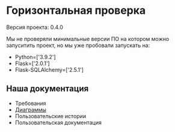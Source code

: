 # Горизонтальная проверка

Версия проекта: 0.4.0

Мы не проверяли минимальные версии ПО на котором можно запуситить проект, но мы уже пробовали запускать на:
- Python=['3.9.2']
- Flask=['2.0.1']
- Flask-SQLAlchemy=['2.5.1']

## Наша документация

- Требования
- [Диаграммы](/diagrams)
- Пользовательские истории
- Пользовательская документация